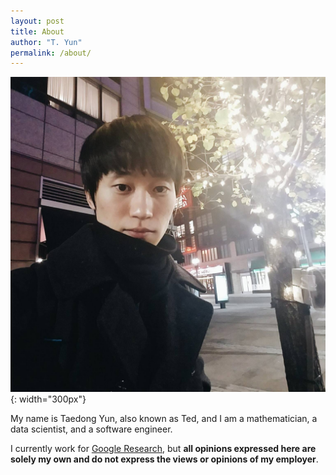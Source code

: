 ```yaml
---
layout: post
title: About
author: "T. Yun"
permalink: /about/
---
```


![Profile picture](/assets/images/me.jpg){: width="300px"}

My name is Taedong Yun, also known as Ted, and I am a mathematician, a data scientist, and a software engineer.

I currently work for [Google Research](https://research.google/people/TaedongYun/), but **all opinions expressed here are solely my own and do not express the views or opinions of my employer**.
